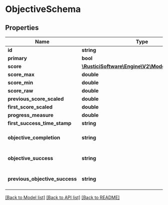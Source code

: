 # ObjectiveSchema

## Properties
Name | Type | Description | Notes
------------ | ------------- | ------------- | -------------
**id** | **string** |  | [optional] 
**primary** | **bool** |  | [optional] 
**score** | [**\RusticiSoftware\Engine\V2\Model\ScoreSchema**](ScoreSchema.md) |  | [optional] 
**score_max** | **double** |  | [optional] 
**score_min** | **double** |  | [optional] 
**score_raw** | **double** |  | [optional] 
**previous_score_scaled** | **double** |  | [optional] 
**first_score_scaled** | **double** |  | [optional] 
**progress_measure** | **double** |  | [optional] 
**first_success_time_stamp** | **string** |  | [optional] 
**objective_completion** | **string** |  | [optional] [default to 'UNKNOWN']
**objective_success** | **string** |  | [optional] [default to 'UNKNOWN']
**previous_objective_success** | **string** |  | [optional] [default to 'UNKNOWN']

[[Back to Model list]](../README.md#documentation-for-models) [[Back to API list]](../README.md#documentation-for-api-endpoints) [[Back to README]](../README.md)



